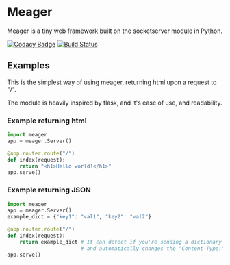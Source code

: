 # Meager

Meager is a tiny web framework built on the socketserver module in Python.

[![Codacy Badge](https://api.codacy.com/project/badge/Grade/17b389bf6d6b40939dd39156b9525bb4)](https://app.codacy.com/app/ParanoidVoxel/meager)
[![Build Status](https://travis-ci.org/ParanoidVoxel/meager.svg?branch=master)](https://travis-ci.org/ParanoidVoxel/meager)

## Examples

This is the simplest way of using meager, returning html upon a request to "/".

The module is heavily inspired by flask, and it's ease of use, and readability.

### Example returning html
```python
import meager
app = meager.Server()

@app.router.route("/")
def index(request):
    return "<h1>Hello world!</h1>"
app.serve()
```

### Example returning JSON
```python
import meager
app = meager.Server()
example_dict = {"key1": "val1", "key2": "val2"}

@app.router.route("/")
def index(request):
    return example_dict # It can detect if you're sending a dictionary
                        # and automatically changes the "Content-Type:" header to application/json 
app.serve()
```
